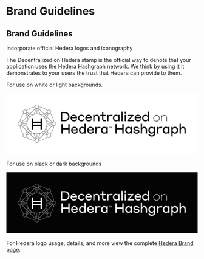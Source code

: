 # Brand Guidelines

## Brand Guidelines

Incorporate official Hedera logos and iconography

The Decentralized on Hedera stamp is the official way to denote that your application uses the Hedera Hashgraph network. We think by using it it demonstrates to your users the trust that Hedera can provide to them.

For use on white or light backgrounds.

![](../.gitbook/assets/decentralized-on-hh_black.jpg)

For use on black or dark backgrounds

![](../.gitbook/assets/decentralized-on-hh_white.jpg)

For Hedera logo usage, details, and more view the complete [Hedera Brand page](https://hedera.com/brand).


